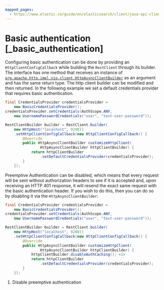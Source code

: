 ```yaml
---
mapped_pages:
  - https://www.elastic.co/guide/en/elasticsearch/client/java-api-client/current/_basic_authentication.html
---
```


# Basic authentication [_basic_authentication]

Configuring basic authentication can be done by providing an `HttpClientConfigCallback` while building the `RestClient` through its builder. The interface has one method that receives an instance of [`org.apache.http.impl.nio.client.HttpAsyncClientBuilder`](https://hc.apache.org/httpcomponents-asyncclient-4.1.x/current/httpasyncclient/apidocs/org/apache/http/impl/nio/client/HttpAsyncClientBuilder.md) as an argument and has the same return type. The http client builder can be modified and then returned. In the following example we set a default credentials provider that requires basic authentication.

```java
final CredentialsProvider credentialsProvider =
    new BasicCredentialsProvider();
credentialsProvider.setCredentials(AuthScope.ANY,
    new UsernamePasswordCredentials("user", "test-user-password"));

RestClientBuilder builder = RestClient.builder(
    new HttpHost("localhost", 9200))
    .setHttpClientConfigCallback(new HttpClientConfigCallback() {
        @Override
        public HttpAsyncClientBuilder customizeHttpClient(
                HttpAsyncClientBuilder httpClientBuilder) {
            return httpClientBuilder
                .setDefaultCredentialsProvider(credentialsProvider);
        }
    });
```

Preemptive Authentication can be disabled, which means that every request will be sent without authorization headers to see if it is accepted and, upon receiving an HTTP 401 response, it will resend the exact same request with the basic authentication header. If you wish to do this, then you can do so by disabling it via the `HttpAsyncClientBuilder`:

```java
final CredentialsProvider credentialsProvider =
    new BasicCredentialsProvider();
credentialsProvider.setCredentials(AuthScope.ANY,
    new UsernamePasswordCredentials("user", "test-user-password"));

RestClientBuilder builder = RestClient.builder(
    new HttpHost("localhost", 9200))
    .setHttpClientConfigCallback(new HttpClientConfigCallback() {
        @Override
        public HttpAsyncClientBuilder customizeHttpClient(
                HttpAsyncClientBuilder httpClientBuilder) {
            httpClientBuilder.disableAuthCaching(); <1>
            return httpClientBuilder
                .setDefaultCredentialsProvider(credentialsProvider);
        }
    });
```

1. Disable preemptive authentication


